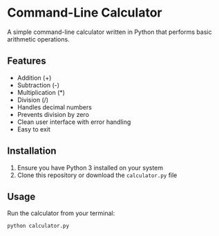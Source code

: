 # Command-Line Calculator

A simple command-line calculator written in Python that performs basic arithmetic operations.

## Features

- Addition (+)
- Subtraction (-)
- Multiplication (*)
- Division (/)
- Handles decimal numbers
- Prevents division by zero
- Clean user interface with error handling
- Easy to exit

## Installation

1. Ensure you have Python 3 installed on your system
2. Clone this repository or download the `calculator.py` file

## Usage

Run the calculator from your terminal:

```bash
python calculator.py
